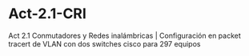 # Act-2.1-CRI
Act 2.1 Conmutadores y Redes inalámbricas | Configuración en packet tracert de VLAN con dos switches cisco para 297 equipos
